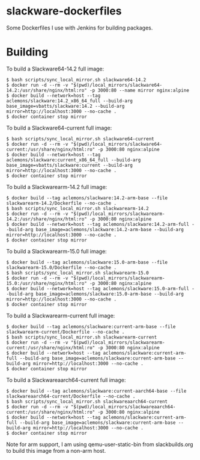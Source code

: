 slackware-dockerfiles
=====================

Some Dockerfiles I use with Jenkins for building packages.

# Building

To build a Slackware64-14.2 full image:

    $ bash scripts/sync_local_mirror.sh slackware64-14.2
    $ docker run -d --rm -v "$(pwd)/local_mirrors/slackware64-14.2:/usr/share/nginx/html:ro" -p 3000:80 --name mirror nginx:alpine
    $ docker build --network=host --tag aclemons/slackware:14.2_x86_64_full --build-arg base_image=vbatts/slackware:14.2 --build-arg mirror=http://localhost:3000 --no-cache .
    $ docker container stop mirror

To build a Slackware64-current full image:

    $ bash scripts/sync_local_mirror.sh slackware64-current
    $ docker run -d --rm -v "$(pwd)/local_mirrors/slackware64-current:/usr/share/nginx/html:ro" -p 3000:80 nginx:alpine
    $ docker build --network=host --tag aclemons/slackware:current_x86_64_full --build-arg base_image=vbatts/slackware:current --build-arg mirror=http://localhost:3000 --no-cache .
    $ docker container stop mirror

To build a Slackwarearm-14.2 full image:

    $ docker build --tag aclemons/slackware:14.2-arm-base --file slackwarearm-14.2/Dockerfile --no-cache .
    $ bash scripts/sync_local_mirror.sh slackwarearm-14.2
    $ docker run -d --rm -v "$(pwd)/local_mirrors/slackwarearm-14.2:/usr/share/nginx/html:ro" -p 3000:80 nginx:alpine
    $ docker build --network=host --tag aclemons/slackware:14.2-arm-full --build-arg base_image=aclemons/slackware:14.2-arm-base --build-arg mirror=http://localhost:3000 --no-cache .
    $ docker container stop mirror

To build a Slackwarearm-15.0 full image:

    $ docker build --tag aclemons/slackware:15.0-arm-base --file slackwarearm-15.0/Dockerfile --no-cache .
    $ bash scripts/sync_local_mirror.sh slackwarearm-15.0
    $ docker run -d --rm -v "$(pwd)/local_mirrors/slackwarearm-15.0:/usr/share/nginx/html:ro" -p 3000:80 nginx:alpine
    $ docker build --network=host --tag aclemons/slackware:15.0-arm-full --build-arg base_image=aclemons/slackware:15.0-arm-base --build-arg mirror=http://localhost:3000 --no-cache .
    $ docker container stop mirror

To build a Slackwarearm-current full image:

    $ docker build --tag aclemons/slackware:current-arm-base --file slackwarearm-current/Dockerfile --no-cache .
    $ bash scripts/sync_local_mirror.sh slackwarearm-current
    $ docker run -d --rm -v "$(pwd)/local_mirrors/slackwarearm-current:/usr/share/nginx/html:ro" -p 3000:80 nginx:alpine
    $ docker build --network=host --tag aclemons/slackware:current-arm-full --build-arg base_image=aclemons/slackware:current-arm-base --build-arg mirror=http://localhost:3000 --no-cache .
    $ docker container stop mirror

To build a Slackwareaarch64-current full image:

    $ docker build --tag aclemons/slackware:current-aarch64-base --file slackwareaarch64-current/Dockerfile --no-cache .
    $ bash scripts/sync_local_mirror.sh slackwareaarch64-current
    $ docker run -d --rm -v "$(pwd)/local_mirrors/slackwareaarch64-current:/usr/share/nginx/html:ro" -p 3000:80 nginx:alpine
    $ docker build --network=host --tag aclemons/slackware:current-arm-full --build-arg base_image=aclemons/slackware:current-arm-base --build-arg mirror=http://localhost:3000 --no-cache .
    $ docker container stop mirror

Note for arm support, I am using qemu-user-static-bin from slackbuilds.org to build this image from a non-arm host.
